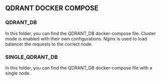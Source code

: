 ## QDRANT DOCKER COMPOSE

### QDRANT_DB
In this folder, you can find the QDRANT_DB docker-compose file.
Cluster mode is enabled with their own configurations.
Nginx is used to load balancer the requests to the correct node.

### SINGLE_QDRANT_DB
In this folder, you can find the QDRANT_DB docker-compose file with a single node.
